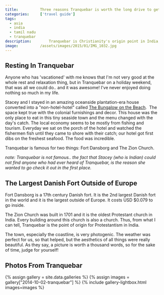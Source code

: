 ```yaml
---
title:			Three reasons Tranquebar is worth the long drive to get to
categories:		['travel guide']
tags:
  - asia
  - india
  - tamil nadu
  - tranquebar
description:		Tranquebar is Christianity's origin point in India, home to the largest Danish fort outside of Europe, and one amazing B&B I called home.
image:			/assets/images/2015/01/IMG_1032.jpg
---
```


## Resting In Tranquebar

Anyone who has 'vacationed' with me knows that I'm not very good at the whole rest and relaxation thing, but in Tranquebar on a holiday weekend, that was all we could do.. and it was awesome! I've never enjoyed doing nothing so much in my life.

Stacey and I stayed in an amazing oceanside plantation-era house converted into a "non-hotel-hotel" called [The Bungalow on the Beach](https://bungalow-on-the-beach.neemranahotels.com/).  The space kept true with the colonial furnishings and decor. This house was the only place to eat in this tiny seaside town and the menu changed with the day's catch. The local economy seems to be mostly from fishing and tourism. Everyday we sat on the porch of the hotel and watched the fishermen fish until they came to shore with their catch; our hotel got first dibs on the freshest seafood. The food was incredible.

Tranquebar is famous for two things: Fort Dansborg and The Zion Church.

_note: Tranquebar is not famous.. the fact that Stacey (who is Indian) could not find anyone who had ever heard of Tranquebar, is the reason she wanted to go check it out in the first place._

## The Largest Danish Fort Outside of Europe

Fort Dansborg is a 17th century Danish fort. It is the 2nd largest Danish fort in the world and it is the largest outside of Europe. It costs USD $0.079 to go inside.

The Zion Church was built in 1701 and it is the oldest Protestant church in India. Every building around this church is also a church. Thus, from what I can tell, Tranquebar is the point of origin for Protestantism in India.

The town, especially the coastline, is very photogenic. The weather was perfect for us, so that helped, but the aesthetics of all things were really beautiful. As they say, a picture is worth a thousand words, so for the sake of time, judge for yourself!

## Photos From Tranquebar

{% assign gallery = site.data.galleries %}
{% assign images = gallery["2014-10-02-tranquebar"] %}
{% include gallery-lightbox.html images=images %}
